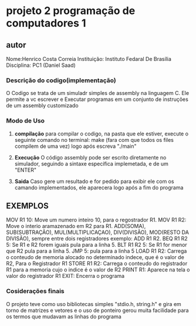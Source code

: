 # projeto 2 programação de computadores 1
## autor
Nome:Henrico Costa Correia 
Instituição: Instituto Fedaral De Brasília
Disciplina: PC1 (Daniel Saad)

### Descrição do codigo(implementação)
O Codigo se trata de um simuladr simples de assembly na linguagem C. Ele permite a vc escrever e Executar programas em um conjunto de instruções de um assembly customizado

### Modo de Uso

1. **compilação** para compilar o codigo, na pasta que ele estiver, execute o seguinte comando no terminal:
make (fara com que todos os files compilem de uma vez)
logo após escreva "./main"

2. **Execução**  O código assembly pode ser escrito diretamente no simulador, seguindo a sintaxe específica implemetada, e de um
"ENTER"

3. **Saida** Caso gere um resultado e for pedido para exibir ele 
com os camando implementados, ele aparecera logo após a fim do programa

## EXEMPLOS
MOV R1 10: Move um numero inteiro 10, para o regostrador R1.
MOV R1 R2: Move o interio aramazenado em R2 para R1.
ADD(SOMA), SUB(SUBTRAÇÃO), MUL(MULTIPLICAÇAO), DIV(DIVISÃO), MOD(RESTO DA DIVISÃO), sempre entre dois registradores exemplo:
ADD R1 R2.
BEQ R1 R2 5: Se R1 e R2 forem iguais pula para a linha 5.
BLT R1 R2 5: Se R1 for menor que R2 pula para a linha 5.
JMP 5: pula para a linha 5
LOAD R1 R2: Carrega o conteudo de memoria alocado no determinado indece, que é o valor de R2, Para o Registrador R1
STORE R1 R2: Carrega o conteudo do registrador R1 para a memoria cujo o indice é o valor de R2
PRINT R1: Aparece na tela o valor do registrador R1
EXIT: Encerra o programa

### Cosiderações finais
O projeto teve como uso bibliotecas simples "stdio.h, string.h"
e gira em torno de matrizes e vetores e o uso de ponteiro gerou muita facilidade para os termos que mudavam as linhas do programa




